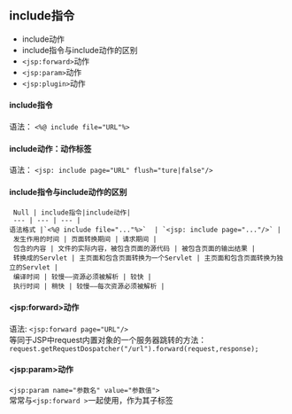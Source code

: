 ## include指令  
* include动作  
* include指令与include动作的区别  
* ```<jsp:forward>```动作  
* ```<jsp:param>```动作  
* ```<jsp:plugin>```动作  

#### include指令  
语法： ```<%@ include file="URL"%> ```  
#### include动作：动作标签  
语法： ```<jsp: include page="URL" flush="ture|false"/>  ```

#### include指令与include动作的区别  

     Null | include指令|include动作|
     --- | --- | --- |
    语法格式 |`<%@ include file="..."%>`  | `<jsp: include page="..."/>` |
     发生作用的时间 | 页面转换期间 | 请求期间 |
     包含的内容 | 文件的实际内容，被包含页面的源代码 | 被包含页面的输出结果 |
     转换成的Servlet | 主页面和包含页面转换为一个Servlet | 主页面和包含页面转换为独立的Servlet |
     编译时间 | 较慢——资源必须被解析 | 较快 | 
     执行时间 | 稍快 | 较慢——每次资源必须被解析 |

#### \<jsp:forward\>动作  
语法: ```<jsp:forward page="URL"/> ```  
等同于JSP中request内置对象的一个服务器跳转的方法：  
```request.getRequestDospatcher("/url").forward(request,response); ``` 
#### \<jsp:param\>动作  
```<jsp:param name="参数名" value="参数值">  ```  
常常与```<jsp:forward >```一起使用，作为其子标签  